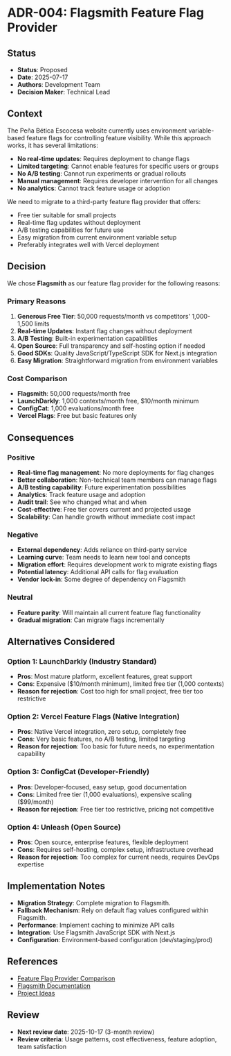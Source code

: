 # ADR-004: Flagsmith Feature Flag Provider

## Status
- **Status**: Proposed
- **Date**: 2025-07-17
- **Authors**: Development Team
- **Decision Maker**: Technical Lead

## Context
The Peña Bética Escocesa website currently uses environment variable-based feature flags for controlling feature visibility. While this approach works, it has several limitations:

- **No real-time updates**: Requires deployment to change flags
- **Limited targeting**: Cannot enable features for specific users or groups
- **No A/B testing**: Cannot run experiments or gradual rollouts
- **Manual management**: Requires developer intervention for all changes
- **No analytics**: Cannot track feature usage or adoption

We need to migrate to a third-party feature flag provider that offers:
- Free tier suitable for small projects
- Real-time flag updates without deployment
- A/B testing capabilities for future use
- Easy migration from current environment variable setup
- Preferably integrates well with Vercel deployment

## Decision
We chose **Flagsmith** as our feature flag provider for the following reasons:

### Primary Reasons
1. **Generous Free Tier**: 50,000 requests/month vs competitors' 1,000-1,500 limits
2. **Real-time Updates**: Instant flag changes without deployment
3. **A/B Testing**: Built-in experimentation capabilities
4. **Open Source**: Full transparency and self-hosting option if needed
5. **Good SDKs**: Quality JavaScript/TypeScript SDK for Next.js integration
6. **Easy Migration**: Straightforward migration from environment variables

### Cost Comparison
- **Flagsmith**: 50,000 requests/month free
- **LaunchDarkly**: 1,000 contexts/month free, $10/month minimum
- **ConfigCat**: 1,000 evaluations/month free
- **Vercel Flags**: Free but basic features only

## Consequences
### Positive
- **Real-time flag management**: No more deployments for flag changes
- **Better collaboration**: Non-technical team members can manage flags
- **A/B testing capability**: Future experimentation possibilities
- **Analytics**: Track feature usage and adoption
- **Audit trail**: See who changed what and when
- **Cost-effective**: Free tier covers current and projected usage
- **Scalability**: Can handle growth without immediate cost impact

### Negative
- **External dependency**: Adds reliance on third-party service
- **Learning curve**: Team needs to learn new tool and concepts
- **Migration effort**: Requires development work to migrate existing flags
- **Potential latency**: Additional API calls for flag evaluation
- **Vendor lock-in**: Some degree of dependency on Flagsmith

### Neutral
- **Feature parity**: Will maintain all current feature flag functionality
- **Gradual migration**: Can migrate flags incrementally

## Alternatives Considered
### Option 1: LaunchDarkly (Industry Standard)
- **Pros**: Most mature platform, excellent features, great support
- **Cons**: Expensive ($10/month minimum), limited free tier (1,000 contexts)
- **Reason for rejection**: Cost too high for small project, free tier too restrictive

### Option 2: Vercel Feature Flags (Native Integration)
- **Pros**: Native Vercel integration, zero setup, completely free
- **Cons**: Very basic features, no A/B testing, limited targeting
- **Reason for rejection**: Too basic for future needs, no experimentation capability

### Option 3: ConfigCat (Developer-Friendly)
- **Pros**: Developer-focused, easy setup, good documentation
- **Cons**: Limited free tier (1,000 evaluations), expensive scaling ($99/month)
- **Reason for rejection**: Free tier too restrictive, pricing not competitive

### Option 4: Unleash (Open Source)
- **Pros**: Open source, enterprise features, flexible deployment
- **Cons**: Requires self-hosting, complex setup, infrastructure overhead
- **Reason for rejection**: Too complex for current needs, requires DevOps expertise

## Implementation Notes
- **Migration Strategy**: Complete migration to Flagsmith.
- **Fallback Mechanism**: Rely on default flag values configured within Flagsmith.
- **Performance**: Implement caching to minimize API calls
- **Integration**: Use Flagsmith JavaScript SDK with Next.js
- **Configuration**: Environment-based configuration (dev/staging/prod)

## References
- [Feature Flag Provider Comparison](../../tasks/feature-flag-providers-comparison.md)
- [Flagsmith Documentation](https://docs.flagsmith.com/)
- [Project Ideas](../../tasks/ideas.md)

## Review
- **Next review date**: 2025-10-17 (3-month review)
- **Review criteria**: Usage patterns, cost effectiveness, feature adoption, team satisfaction
